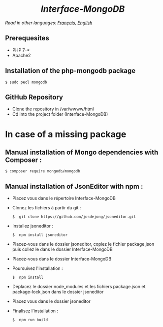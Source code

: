 <link rel="stylesheet" href="https://cdnjs.cloudflare.com/ajax/libs/font-awesome/4.7.0/css/font-awesome.min.css">


***<h1 align="center">Interface-MongoDB</h1>***

_Read in other languages: [Français](README.md), [English](README.en.md)_

## Prerequesites
- PHP 7-* <br/>
- Apache2

## Installation of the php-mongodb package
    $ sudo pecl mongodb

## GitHub Repository
 - Clone the repository in /var/wwww/html <br/>
 - Cd into the project folder (Interface-MongoDB)
 
# <i class="fa fa-fw fa-warning"></i> In case of a missing package
 
## Manual installation of Mongo dependencies with Composer : 
    $ composer require mongodb/mongodb

## Manual installation of JsonEditor with npm :
 - Placez vous dans le répertoire Interface-MongoDB
 - Clonez les fichiers à partir du git :
 
       $  git clone https://github.com/josdejong/jsoneditor.git
 - Installez jsoneditor :
    
       $  npm install jsoneditor
 - Placez-vous dans le dossier jsoneditor, copiez le fichier package.json puis collez le dans le dossier Interface-MongoDB
 - Placez-vous dans le dossier Interface-MongoDB
 - Poursuivez l'installation :
            
       $  npm install
       
 - Déplacez le dossier node_modules et les fichiers package.json et package-lock.json dans le dossier jsoneditor
 - Placez vous dans le dossier jsoneditor
 - Finalisez l'installation :
 
       $  npm run build


